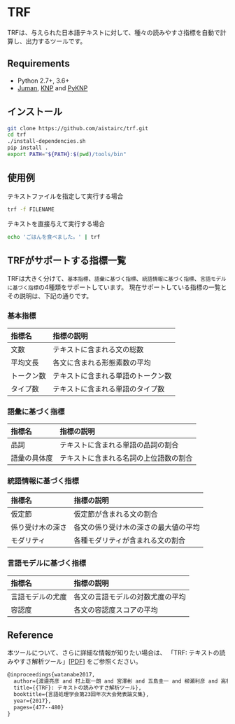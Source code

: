 # TRF
TRFは、与えられた日本語テキストに対して、種々の読みやすさ指標を自動で計算し、出力するツールです。

## Requirements

+ Python 2.7+, 3.6+
+ [Juman](http://nlp.ist.i.kyoto-u.ac.jp/index.php?JUMAN), [KNP](http://nlp.ist.i.kyoto-u.ac.jp/index.php?KNP) and [PyKNP](http://nlp.ist.i.kyoto-u.ac.jp/index.php?PyKNP)

## インストール

```bash
git clone https://github.com/aistairc/trf.git
cd trf
./install-dependencies.sh
pip install .
export PATH="${PATH}:$(pwd)/tools/bin"
```

## 使用例

テキストファイルを指定して実行する場合
```bash
trf -f FILENAME
```

テキストを直接与えて実行する場合
```bash
echo 'ごはんを食べました。' | trf
```


## TRFがサポートする指標一覧
TRFは大きく分けて、`基本指標`、`語彙に基づく指標`、`統語情報に基づく指標`、`言語モデルに基づく指標`の4種類をサポートしています。
現在サポートしている指標の一覧とその説明は、下記の通りです。

### 基本指標

| 指標名 | 指標の説明 |
|:-----------|:-----------|
| 文数       | テキストに含まれる文の総数   |
| 平均文長   | 各文に含まれる形態素数の平均 |
| トークン数 | テキストに含まれる単語のトークン数 |
| タイプ数   | テキストに含まれる単語のタイプ数 |

### 語彙に基づく指標

| 指標名 | 指標の説明 |
|:-----------|:-----------|
| 品詞 | テキストに含まれる単語の品詞の割合 |
| 語彙の具体度 | テキストに含まれる名詞の上位語数の割合 |

### 統語情報に基づく指標

| 指標名 | 指標の説明 |
|:-----------|:-----------|
| 仮定節 | 仮定節が含まれる文の割合 |
| 係り受け木の深さ | 各文の係り受け木の深さの最大値の平均 |
| モダリティ | 各種モダリティが含まれる文の割合 |

### 言語モデルに基づく指標

| 指標名 | 指標の説明 |
|:-----------|:-----------|
| 言語モデルの尤度 | 各文の言語モデルの対数尤度の平均 |
| 容認度 | 各文の容認度スコアの平均 |

## Reference
本ツールについて、さらに詳細な情報が知りたい場合は、
「TRF: テキストの読みやすさ解析ツール」[[PDF](http://www.anlp.jp/proceedings/annual_meeting/2017/pdf_dir/P6-6.pdf)] をご参照ください。

```tex
@inproceedings{watanabe2017,
  author={渡邉亮彦 and 村上聡一朗 and 宮澤彬 and 五島圭一 and 柳瀬利彦 and 高村大也 and 宮尾祐介},
  title={{TRF}: テキストの読みやすさ解析ツール},
  booktitle={言語処理学会第23回年次大会発表論文集},
  year={2017},
  pages={477--480}
}
```
